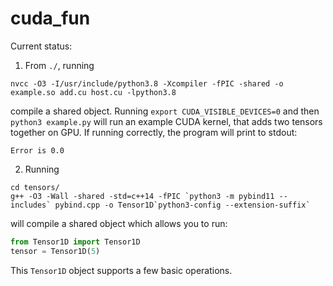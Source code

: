 # cuda_fun

Current status:

1. From `./`, running

```
nvcc -O3 -I/usr/include/python3.8 -Xcompiler -fPIC -shared -o example.so add.cu host.cu -lpython3.8
```

compile a shared object.  Running `export CUDA_VISIBLE_DEVICES=0` and then `python3 example.py` will run an example CUDA kernel, that adds two tensors together on GPU. If running correctly, the program will print to stdout:

```
Error is 0.0
```

2. Running

```
cd tensors/
g++ -O3 -Wall -shared -std=c++14 -fPIC `python3 -m pybind11 --includes` pybind.cpp -o Tensor1D`python3-config --extension-suffix`
```

will compile a shared object which allows you to run:

```python
from Tensor1D import Tensor1D
tensor = Tensor1D(5)
```

This `Tensor1D` object supports a few basic operations.
